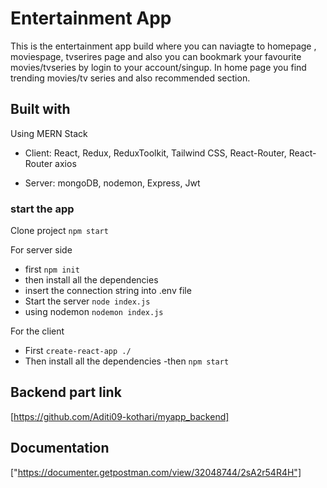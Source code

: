 #  Entertainment App

This is the entertainment app build where you can naviagte to homepage , moviespage, tvserires page and also you can bookmark your favourite movies/tvseries by login to your account/singup. In home page you find trending movies/tv series and also recommended section.

## Built with
Using MERN Stack 
- Client: React, Redux, ReduxToolkit, Tailwind CSS, React-Router, React-Router axios

- Server: mongoDB, nodemon, Express, Jwt

### start the app 
 Clone project 
   `npm start`

For server side 
   - first
   `npm init`
   - then install all the dependencies 
   - insert the connection string into .env file 
   - Start the server 
   `node index.js`
   - using nodemon
   `nodemon index.js`

For the client 
   - First
   `create-react-app ./`
   - Then install all the dependencies
   -then `npm start` 


## Backend part link 
[https://github.com/Aditi09-kothari/myapp_backend]


## Documentation
["https://documenter.getpostman.com/view/32048744/2sA2r54R4H"]













